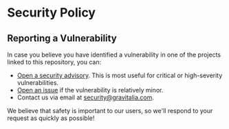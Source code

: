 # Security Policy

## Reporting a Vulnerability

In case you believe you have identified a vulnerability in one of the projects linked to this repository, you can:

- [Open a security advisory](https://github.com/Gravitalia/Squid/security/advisories/new). This is most useful for critical or high-severity vulnerabilities.
- [Open an issue](https://github.com/Gravitalia/Squid/issues/new) if the vulnerability is relatively minor.
- Contact us via email at security@gravitalia.com.

We believe that safety is important to our users, so we'll respond to your request as quickly as possible!
